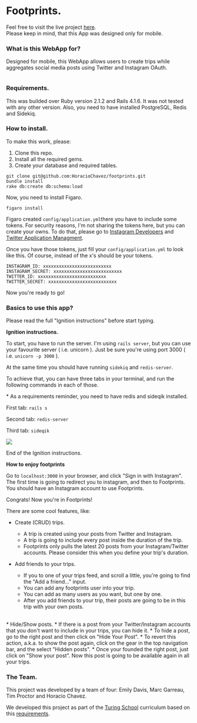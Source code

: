 # Footprints.

Feel free to visit the live project <a href="http://h6c5.com/footprints" target="_blank">here</a>.  
Please keep in mind, that this App was designed only for mobile.
### What is this WebApp for?

Designed for mobile, this WebApp allows users to create trips while aggregates social media posts using Twitter and Instagram OAuth.

<div style="text-align:center"><img src http://h6c5.com//system/pictures/images/000/000/002/original/output_LPUJb3.gif?1418083569 /></div>

### Requirements.

This was builded over Ruby version 2.1.2 and Rails 4.1.6. It was not tested with any other version. Also, you need to have installed PostgreSQL, Redis and Sidekiq.

### How to install.  

To make this work, please:

1. Clone this repo.  
2. Install all the required gems.  
3. Create your database and required tables.

```
git clone git@github.com:HoracioChavez/footprints.git
bundle install
rake db:create db:schema:load
```

Now, you need to install Figaro.

```
figaro install
```

Figaro created `config/application.yml`there you have to include some tokens. For security reasons, I'm not sharing the tokens here, but you can create your owns. To do that, please go to [Instagram Developers](http://instagram.com/developer/) and [Twitter Application Managment](https://apps.twitter.com).

Once you have those tokens, just fill your `config/application.yml` to look like this. Of course, instead of the x's should be your tokens.
```
INSTAGRAM_ID: xxxxxxxxxxxxxxxxxxxxxxxxxx
INSTAGRAM_SECRET: xxxxxxxxxxxxxxxxxxxxxxxxxx
TWITTER_ID: xxxxxxxxxxxxxxxxxxxxxxxxxx
TWITTER_SECRET: xxxxxxxxxxxxxxxxxxxxxxxxxx
```
Now you're ready to go!

### Basics to use this app?

Please read the full "Ignition instructions" before start typing.

**Ignition instructions.**

To start, you have to run the server. I'm using `rails server`, but you can use your favourite server ( i.e. unicorn ). Just be sure you're using port 3000 ( i.e. `unicorn -p 3000` ).  

At the same time you should have running `sidekiq` and `redis-server`.

To achieve that, you can have three tabs in your terminal, and run the following commands in each of those.  

\* As a requirements reminder, you need to have redis and sideqik installed.

First tab: `rails s`  

Second tab: `redis-server`  

Third tab: `sideqik`

![](http://h6c5.com//system/pictures/images/000/000/001/original/Screen_Shot_2014-12-02_at_2.13.13_PM.png?1417554849)

End of the Ignition instructions.  

**How to enjoy footprints**

Go to `localhost:3000` in your browser, and click "Sign in with Instagram".  The first time is going to redirect you to instagram, and then to Footprints. You should have an Instagram account to use Footprints.

Congrats! Now you're in Footprints!

There are some cool features, like:

* Create (CRUD) trips.
  * A trip is created using your posts from Twitter and Instagram.
  * A trip is going to include every post inside the duration of the trip.
  * Footprints only pulls the latest 20 posts from your Instagram/Twitter accounts. Please consider this when you define your trip's duration.


* Add friends to your trips.
  * If you to one of your trips feed, and scroll a little, you're going to find the "Add a friend..." input.
  * You can add any footprints user into your trip.
  * You can add as many users as you want, but one by one.
  * After you add friends to your trip, their posts are going to be in this trip with your own posts.  
<br>
* Hide/Show posts.
  * If there is a post from your Twitter/Instagram accounts that you don't want to include in your trips, you can hide it.
  * To hide a post, go to the right post and then click on "Hide Your Post".
  * To revert this action, a.k.a. to show the post again, click on the gear in the top navigation bar, and the select "Hidden posts".
  * Once your founded the right post, just click on "Show your post". Now this post is going to be available again in all your trips.


### The Team.

This project was developed by a team of four: Emily Davis, Marc Garreau, Tim Proctor and Horacio Chavez.

We developed this project as part of the <a href="http://turing.io/" target="_blank">Turing School</a> curriculum based on this <a href="http://tutorials.jumpstartlab.com/projects/feed_engine/feed_engine.html" target="_blank">requirements</a>.
